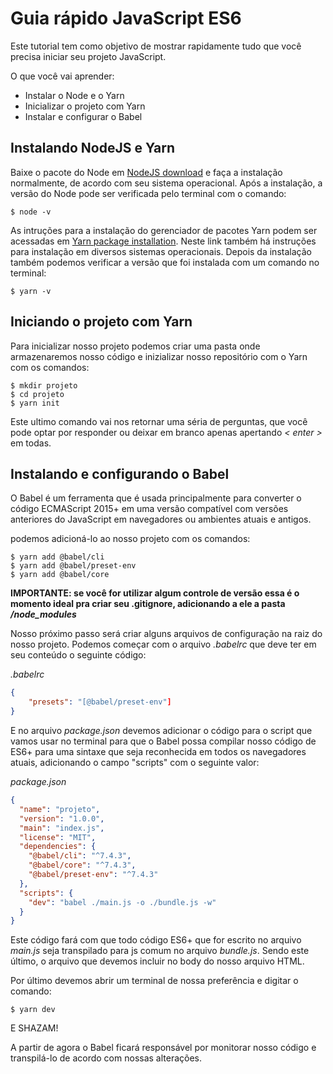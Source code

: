 # Guia rápido JavaScript ES6

Este tutorial tem como objetivo de mostrar rapidamente tudo que você precisa iniciar seu projeto JavaScript.

O que você vai aprender:

* Instalar o Node e o Yarn
* Inicializar o projeto com Yarn
* Instalar e configurar o Babel

## Instalando NodeJS e Yarn

Baixe o pacote do Node em [NodeJS download](https://nodejs.org/en/download/) e faça a instalação normalmente, de acordo com seu sistema operacional. Após a instalação, a versão do Node pode ser verificada pelo terminal com o comando:
```
$ node -v
```

As intruções para a instalação do gerenciador de pacotes Yarn podem ser acessadas em [Yarn package installation](https://yarnpkg.com/lang/en/docs/install/#debian-stable). Neste link também há instruções para instalação em diversos sistemas operacionais. Depois da instalação também podemos verificar a versão que foi instalada com um comando no terminal:

```
$ yarn -v
```

## Iniciando o projeto com Yarn

Para inicializar nosso projeto podemos criar uma pasta onde armazenaremos nosso código e inizializar nosso repositório com o Yarn com os comandos:

```
$ mkdir projeto
$ cd projeto
$ yarn init
```

Este ultimo comando vai nos retornar uma séria de perguntas, que você pode optar por responder ou deixar em branco apenas apertando *< enter >* em todas.


## Instalando e configurando o Babel

O Babel é um ferramenta que é usada principalmente para converter o código ECMAScript 2015+ em uma versão compatível com versões anteriores do JavaScript em navegadores ou ambientes atuais e antigos.

podemos adicioná-lo ao nosso projeto com os comandos:
```
$ yarn add @babel/cli
$ yarn add @babel/preset-env
$ yarn add @babel/core
```

**IMPORTANTE: se você for utilizar algum controle de versão essa é o momento ideal pra criar seu .gitignore, adicionando a ele a pasta */node_modules***

Nosso próximo passo será criar alguns arquivos de configuração na raiz do nosso projeto. Podemos começar com o arquivo *.babelrc* que deve ter em seu conteúdo o seguinte código:

*.babelrc*
```json
{
    "presets": "[@babel/preset-env"]
}
```

E no arquivo *package.json* devemos adicionar o código para o script que vamos usar no terminal para que o Babel possa compilar nosso código de ES6+ para uma sintaxe que seja reconhecida em todos os navegadores atuais, adicionando o campo "scripts" com o seguinte valor:

*package.json*

```json
{
  "name": "projeto",
  "version": "1.0.0",
  "main": "index.js",
  "license": "MIT",
  "dependencies": {
    "@babel/cli": "^7.4.3",
    "@babel/core": "^7.4.3",
    "@babel/preset-env": "^7.4.3"
  },
  "scripts": {
    "dev": "babel ./main.js -o ./bundle.js -w"
  }
}
```

Este código fará com que todo código ES6+ que for escrito no arquivo *main.js* seja transpilado para js comum no arquivo *bundle.js*. Sendo este último, o arquivo que devemos incluir no body do nosso arquivo HTML.

Por último devemos abrir um terminal de nossa preferência e digitar o comando:
```
$ yarn dev
```

E SHAZAM! 

A partir de agora o Babel ficará responsável por monitorar nosso código e transpilá-lo de acordo com nossas alterações.